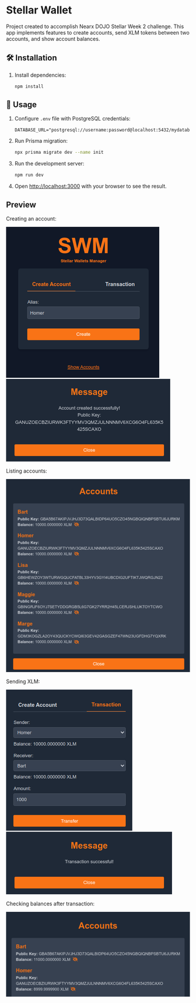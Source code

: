 # Stellar Wallet

Project created to accomplish Nearx DOJO Stellar Week 2 challenge. This app implements features to create accounts, send XLM tokens between two accounts, and show account balances.

## 🛠️ Installation

1. Install dependencies:
   ```bash
   npm install
   ```

## 🚀 Usage
1. Configure `.env` file with PostgreSQL credentials:
    ```env
    DATABASE_URL="postgresql://username:password@localhost:5432/mydatabase"
    ```

2. Run Prisma migration:
    ```bash
    npx prisma migrate dev --name init
    ```

3. Run the development server:
    ```bash
    npm run dev
    ```

4. Open [http://localhost:3000](http://localhost:3000) with your browser to see the result.


## Preview
Creating an account:

![Create account](public/01-create-account.png)
![Account created](public/02-account-created.png)

Listing accounts:

![List accounts](public/03-list-accounts.png)

Sending XLM:

![Transaction](public/04-transaction.png)
![Transaction success](public/05-transaction-success.png)

Checking balances after transaction:

![Checking balances](public/06-check-balances.png)